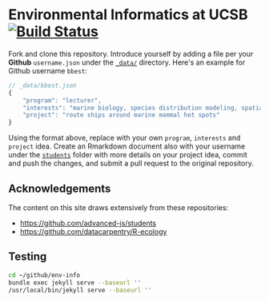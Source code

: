 # Environmental Informatics at UCSB [![Build Status](https://travis-ci.org/ucsb-bren/env-info.svg?branch=gh-pages)](https://travis-ci.org/ucsb-bren/env-info)

Fork and clone this repository. Introduce yourself by adding a file per your **Github** `username.json` under the [`_data/`](_data/) directory. Here's an example for Github username `bbest`:

```javascript
// _data/bbest.json
{
	"program": "lecturer",
	"interests": "marine biology, species distribution modeling, spatial decision-making",
	"project": "route ships around marine mammal hot spots"
}
```

Using the format above, replace with your own `program`, `interests` and `project` idea. Create an Rmarkdown document also with your username under the [`students`](students/) folder with more details on your project idea, commit and push the changes, and submit a pull request to the original repository.

## Acknowledgements

The content on this site draws extensively from these repositories:

- https://github.com/advanced-js/students
- https://github.com/datacarpentry/R-ecology

## Testing

```bash
cd ~/github/env-info
bundle exec jekyll serve --baseurl ''
/usr/local/bin/jekyll serve --baseurl ''
```
